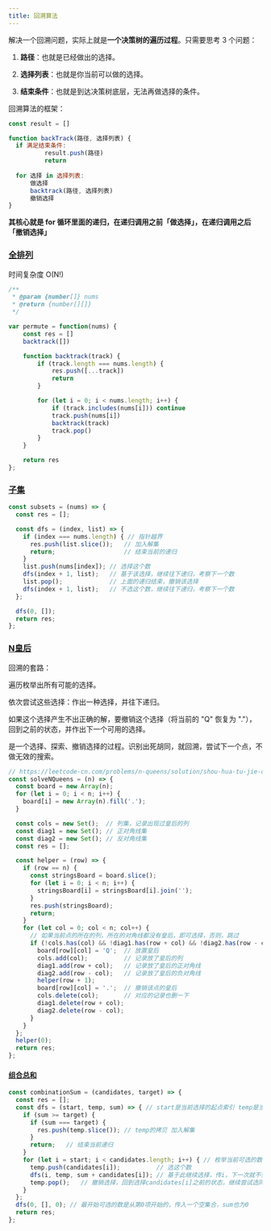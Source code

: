 ```yaml
---
title: 回溯算法
---
```



解决一个回溯问题，实际上就是**一个决策树的遍历过程**。只需要思考 3 个问题：

1. **路径**：也就是已经做出的选择。

2. **选择列表**：也就是你当前可以做的选择。

3. **结束条件**：也就是到达决策树底层，无法再做选择的条件。

回溯算法的框架：

```javascript
const result = []

function backTrack(路径, 选择列表) {
  if 满足结束条件:
          result.push(路径)
          return
  
  for 选择 in 选择列表:
      做选择
      backtrack(路径, 选择列表)
      撤销选择
}
```
**其核心就是 for 循环里面的递归，在递归调用之前「做选择」，在递归调用之后「撤销选择」**

### [全排列](https://leetcode-cn.com/problems/permutations/)

时间复杂度 O(N!)
```javascript
/**
 * @param {number[]} nums
 * @return {number[][]}
 */

var permute = function(nums) {
    const res = []
    backtrack([])

    function backtrack(track) {
        if (track.length === nums.length) {
            res.push([...track])
            return
        }

        for (let i = 0; i < nums.length; i++) {
            if (track.includes(nums[i])) continue
            track.push(nums[i])
            backtrack(track)
            track.pop()
        }
    }

    return res
};
```

### [子集](https://leetcode-cn.com/problems/subsets/)

```javascript
const subsets = (nums) => {
  const res = [];

  const dfs = (index, list) => {
    if (index === nums.length) { // 指针越界
      res.push(list.slice());   // 加入解集
      return;                   // 结束当前的递归
    }
    list.push(nums[index]); // 选择这个数
    dfs(index + 1, list);   // 基于该选择，继续往下递归，考察下一个数
    list.pop();             // 上面的递归结束，撤销该选择
    dfs(index + 1, list);   // 不选这个数，继续往下递归，考察下一个数
  };

  dfs(0, []);
  return res;
};
```

### [N皇后](https://leetcode-cn.com/problems/n-queens/)
回溯的套路：

遍历枚举出所有可能的选择。

依次尝试这些选择：作出一种选择，并往下递归。

如果这个选择产生不出正确的解，要撤销这个选择（将当前的 "Q" 恢复为 "."），回到之前的状态，并作出下一个可用的选择。

是一个选择、探索、撤销选择的过程。识别出死胡同，就回溯，尝试下一个点，不做无效的搜索。

```javascript
// https://leetcode-cn.com/problems/n-queens/solution/shou-hua-tu-jie-cong-jing-dian-de-nhuang-hou-wen-t/
const solveNQueens = (n) => {
  const board = new Array(n);
  for (let i = 0; i < n; i++) {
    board[i] = new Array(n).fill('.');
  }

  const cols = new Set();  // 列集，记录出现过皇后的列
  const diag1 = new Set(); // 正对角线集
  const diag2 = new Set(); // 反对角线集
  const res = [];

  const helper = (row) => {
    if (row == n) {
      const stringsBoard = board.slice();
      for (let i = 0; i < n; i++) {
        stringsBoard[i] = stringsBoard[i].join('');
      }
      res.push(stringsBoard);
      return;
    }
    for (let col = 0; col < n; col++) {
      // 如果当前点的所在的列，所在的对角线都没有皇后，即可选择，否则，跳过
      if (!cols.has(col) && !diag1.has(row + col) && !diag2.has(row - col)) { 
        board[row][col] = 'Q';  // 放置皇后
        cols.add(col);          // 记录放了皇后的列
        diag1.add(row + col);   // 记录放了皇后的正对角线
        diag2.add(row - col);   // 记录放了皇后的负对角线
        helper(row + 1);
        board[row][col] = '.';  // 撤销该点的皇后
        cols.delete(col);       // 对应的记录也删一下
        diag1.delete(row + col);
        diag2.delete(row - col);
      }
    }
  };
  helper(0);
  return res;
};
```

#### [组合总和](https://leetcode-cn.com/problems/combination-sum/)

```javascript
const combinationSum = (candidates, target) => {
  const res = [];
  const dfs = (start, temp, sum) => { // start是当前选择的起点索引 temp是当前的集合 sum是当前求和
    if (sum >= target) {
      if (sum === target) {
        res.push(temp.slice()); // temp的拷贝 加入解集
      }
      return;   // 结束当前递归
    }
    for (let i = start; i < candidates.length; i++) { // 枚举当前可选的数，从start开始
      temp.push(candidates[i]);          // 选这个数
      dfs(i, temp, sum + candidates[i]); // 基于此继续选择，传i，下一次就不会选到i左边的数
      temp.pop();   // 撤销选择，回到选择candidates[i]之前的状态，继续尝试选同层右边的数
    }
  };
  dfs(0, [], 0); // 最开始可选的数是从第0项开始的，传入一个空集合，sum也为0
  return res;
};
```

